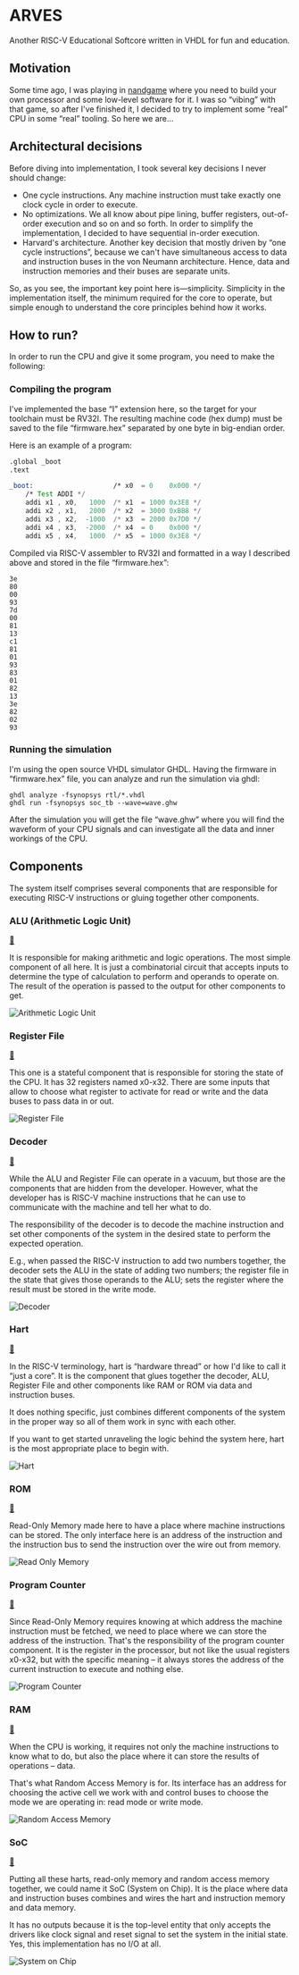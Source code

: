 # ARVES

Another RISC-V Educational Softcore written in VHDL for fun and education.

## Motivation

Some time ago, I was playing in [nandgame](https://nandgame.com) where you need to build your own processor and some low-level software for it.
I was so “vibing” with that game, so after I've finished it, I decided to try to implement some “real” CPU in some “real” tooling.
So here we are…

## Architectural decisions

Before diving into implementation, I took several key decisions I never should change:

- One cycle instructions. Any machine instruction must take exactly one clock cycle in order to execute.
- No optimizations. We all know about pipe lining, buffer registers, out-of-order execution and so on and so forth. In order to simplify the implementation, I decided to have sequential in-order execution.
- Harvard's architecture. Another key decision that mostly driven by “one cycle instructions”, because we can't have simultaneous access to data and instruction buses in the von Neumann architecture. Hence, data and instruction memories and their buses are separate units.

So, as you see, the important key point here is—simplicity. Simplicity in the implementation itself, the minimum required for the core to operate, but simple enough to understand the core principles behind how it works.

## How to run?

In order to run the CPU and give it some program, you need to make the following:

### Compiling the program

I've implemented the base “I” extension here, so the target for your toolchain must be RV32I.
The resulting machine code (hex dump) must be saved to the file “firmware.hex” separated by one byte in big-endian order.

Here is an example of a program:

```asm
.global _boot
.text

_boot:                    /* x0  = 0    0x000 */
    /* Test ADDI */
    addi x1 , x0,   1000  /* x1  = 1000 0x3E8 */
    addi x2 , x1,   2000  /* x2  = 3000 0xBB8 */
    addi x3 , x2,  -1000  /* x3  = 2000 0x7D0 */
    addi x4 , x3,  -2000  /* x4  = 0    0x000 */
    addi x5 , x4,   1000  /* x5  = 1000 0x3E8 */
```

Compiled via RISC-V assembler to RV32I and formatted in a way I described above and stored in the file “firmware.hex”:

```text
3e
80
00
93
7d
00
81
13
c1
81
01
93
83
01
82
13
3e
82
02
93
```

### Running the simulation

I'm using the open source VHDL simulator GHDL.
Having the firmware in “firmware.hex” file, you can analyze and run the simulation via ghdl:

```shell
ghdl analyze -fsynopsys rtl/*.vhdl
ghdl run -fsynopsys soc_tb --wave=wave.ghw
```

After the simulation you will get the file “wave.ghw” where you will find the waveform of your CPU signals and can investigate all the data and inner workings of the CPU.

## Components

The system itself comprises several components that are responsible for executing RISC-V instructions or gluing together other components.

### ALU (Arithmetic Logic Unit)

[📝](rtl/alu.vhdl)

It is responsible for making arithmetic and logic operations.
The most simple component of all here.
It is just a combinatorial circuit that accepts inputs to determine the type of calculation to perform and operands to operate on.
The result of the operation is passed to the output for other components to get.

![Arithmetic Logic Unit](https://github.com/ghaiklor/type-challenges-solutions/assets/3625244/4b380de0-0ec7-4da4-86ba-7f1aebc42a1d)

### Register File

[📝](rtl/register_file.vhdl)

This one is a stateful component that is responsible for storing the state of the CPU.
It has 32 registers named x0-x32.
There are some inputs that allow to choose what register to activate for read or write and the data buses to pass data in or out.

![Register File](https://github.com/ghaiklor/type-challenges-solutions/assets/3625244/77552d4c-7e04-4cc7-8704-2fb93bdb3d31)

### Decoder

[📝](rtl/decoder.vhdl)

While the ALU and Register File can operate in a vacuum, but those are the components that are hidden from the developer.
However, what the developer has is RISC-V machine instructions that he can use to communicate with the machine and tell her what to do.

The responsibility of the decoder is to decode the machine instruction and set other components of the system in the desired state to perform the expected operation.

E.g., when passed the RISC-V instruction to add two numbers together, the decoder sets the ALU in the state of adding two numbers; the register file in the state that gives those operands to the ALU; sets the register where the result must be stored in the write mode.

![Decoder](https://github.com/ghaiklor/type-challenges-solutions/assets/3625244/bb688d3b-bb45-415f-9bea-86bc7e94c4b3)

### Hart

[📝](rtl/hart.vhdl)

In the RISC-V terminology, hart is “hardware thread” or how I'd like to call it “just a core”.
It is the component that glues together the decoder, ALU, Register File and other components like RAM or ROM via data and instruction buses.

It does nothing specific, just combines different components of the system in the proper way so all of them work in sync with each other.

If you want to get started unraveling the logic behind the system here, hart is the most appropriate place to begin with.

![Hart](https://github.com/ghaiklor/type-challenges-solutions/assets/3625244/b4a85139-f330-4b95-aace-080b5d18b44e)

### ROM

[📝](rtl/rom.vhdl)

Read-Only Memory made here to have a place where machine instructions can be stored.
The only interface here is an address of the instruction and the instruction bus to send the instruction over the wire out from memory.

![Read Only Memory](https://github.com/ghaiklor/type-challenges-solutions/assets/3625244/ec07665e-bea7-4860-932d-1bb53d874038)

### Program Counter

[📝](rtl/program_counter.vhdl)

Since Read-Only Memory requires knowing at which address the machine instruction must be fetched, we need to place where we can store the address of the instruction.
That's the responsibility of the program counter component.
It is the register in the processor, but not like the usual registers x0-x32, but with the specific meaning – it always stores the address of the current instruction to execute and nothing else.

![Program Counter](https://github.com/ghaiklor/type-challenges-solutions/assets/3625244/fe8f8ed9-d40f-4f06-88c2-78181a750cda)

### RAM

[📝](rtl/ram.vhdl)

When the CPU is working, it requires not only the machine instructions to know what to do, but also the place where it can store the results of operations – data.

That's what Random Access Memory is for.
Its interface has an address for choosing the active cell we work with and control buses to choose the mode we are operating in: read mode or write mode.

![Random Access Memory](https://github.com/ghaiklor/type-challenges-solutions/assets/3625244/03858798-a77a-44fe-87c2-2cf5ed465470)

### SoC

[📝](rtl/soc.vhdl)

Putting all these harts, read-only memory and random access memory together, we could name it SoC (System on Chip).
It is the place where data and instruction buses combines and wires the hart and instruction memory and data memory.

It has no outputs because it is the top-level entity that only accepts the drivers like clock signal and reset signal to set the system in the initial state.
Yes, this implementation has no I/O at all.

![System on Chip](https://github.com/ghaiklor/type-challenges-solutions/assets/3625244/f24fd817-6820-4f25-becb-9034e8345b22)
